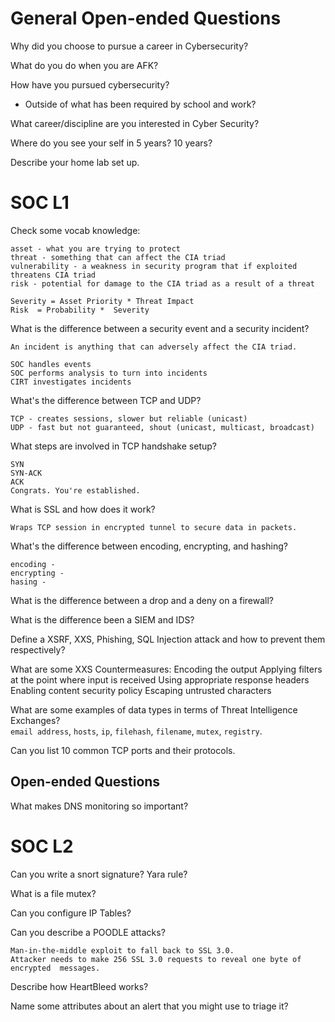 # General Open-ended Questions
Why did you choose to pursue a career in Cybersecurity?

What do you do when you are AFK?

How have you pursued cybersecurity?
- Outside of what has been required by school and work?

What career/discipline are you interested in Cyber Security?

Where do you see your self in 5 years? 10 years?

Describe your home lab set up.

# SOC L1

Check some vocab knowledge:
```
asset - what you are trying to protect
threat - something that can affect the CIA triad
vulnerability - a weakness in security program that if exploited threatens CIA triad
risk - potential for damage to the CIA triad as a result of a threat

Severity = Asset Priority * Threat Impact
Risk  = Probability *  Severity
```
What is the difference between a security event and a security incident?

```
An incident is anything that can adversely affect the CIA triad.

SOC handles events
SOC performs analysis to turn into incidents
CIRT investigates incidents
```

What's the difference between TCP and UDP?
```
TCP - creates sessions, slower but reliable (unicast)
UDP - fast but not guaranteed, shout (unicast, multicast, broadcast)
```
What steps are involved in TCP handshake setup?
```
SYN
SYN-ACK
ACK
Congrats. You're established.
```

What is SSL and how does it work?
```
Wraps TCP session in encrypted tunnel to secure data in packets.
```
What's the difference between encoding, encrypting, and hashing?
```
encoding -
encrypting -
hasing -
```

What is the difference between a drop and a deny on a firewall?

What is the difference been a SIEM and IDS?

Define a XSRF, XXS, Phishing, SQL Injection attack and how to prevent them respectively?

What are some XXS Countermeasures:
Encoding the output
Applying filters at the point where input is received
Using appropriate response headers
Enabling content security policy
Escaping untrusted characters

What are some examples of data types in terms of  Threat Intelligence Exchanges? <br>
`email address`, `hosts`, `ip`, `filehash`, `filename`, `mutex`, `registry`.

Can you list 10 common TCP ports and their protocols.



## Open-ended Questions
What makes DNS monitoring so important?

# SOC L2
Can you write a snort signature? Yara rule?

What is a file mutex?

Can you configure IP Tables?

Can you describe a POODLE attacks?

```
Man-in-the-middle exploit to fall back to SSL 3.0.
Attacker needs to make 256 SSL 3.0 requests to reveal one byte of encrypted  messages.
```

Describe how HeartBleed works?

Name some attributes about an alert that you might use to triage it?
